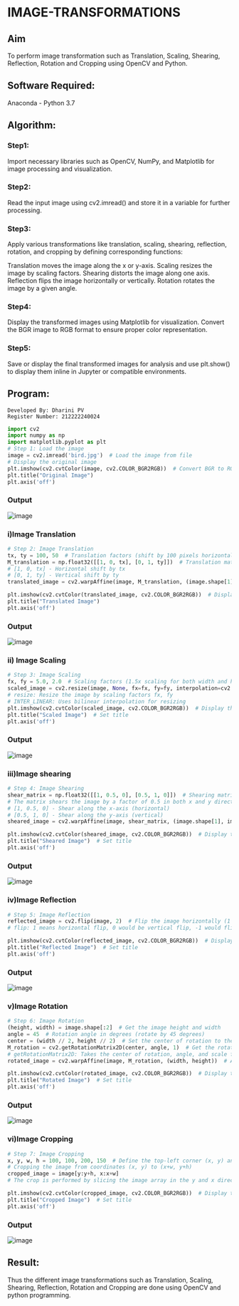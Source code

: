 # IMAGE-TRANSFORMATIONS


## Aim
To perform image transformation such as Translation, Scaling, Shearing, Reflection, Rotation and Cropping using OpenCV and Python.

## Software Required:
Anaconda - Python 3.7

## Algorithm:
### Step1:
Import necessary libraries such as OpenCV, NumPy, and Matplotlib for image processing and visualization.

### Step2:
Read the input image using cv2.imread() and store it in a variable for further processing.

### Step3:
Apply various transformations like translation, scaling, shearing, reflection, rotation, and cropping by defining corresponding functions:

Translation moves the image along the x or y-axis.
Scaling resizes the image by scaling factors.
Shearing distorts the image along one axis.
Reflection flips the image horizontally or vertically.
Rotation rotates the image by a given angle.

### Step4:
Display the transformed images using Matplotlib for visualization. Convert the BGR image to RGB format to ensure proper color representation.

### Step5:
Save or display the final transformed images for analysis and use plt.show() to display them inline in Jupyter or compatible environments.

## Program:
```
Developed By: Dharini PV
Register Number: 212222240024
```
```python
import cv2
import numpy as np
import matplotlib.pyplot as plt
# Step 1: Load the image
image = cv2.imread('bird.jpg')  # Load the image from file
# Display the original image
plt.imshow(cv2.cvtColor(image, cv2.COLOR_BGR2RGB))  # Convert BGR to RGB for correct display
plt.title("Original Image")  
plt.axis('off') 
```
### Output
![image](https://github.com/user-attachments/assets/41d7bcfa-d91c-42cb-a334-7fe9e6362c9c)

### i)Image Translation
```python
# Step 2: Image Translation
tx, ty = 100, 50  # Translation factors (shift by 100 pixels horizontally and 50 vertically)
M_translation = np.float32([[1, 0, tx], [0, 1, ty]])  # Translation matrix: 
# [1, 0, tx] - Horizontal shift by tx
# [0, 1, ty] - Vertical shift by ty
translated_image = cv2.warpAffine(image, M_translation, (image.shape[1], image.shape[0]))  

plt.imshow(cv2.cvtColor(translated_image, cv2.COLOR_BGR2RGB))  # Display the translated image
plt.title("Translated Image")  
plt.axis('off')
```
### Output
![image](https://github.com/user-attachments/assets/2d5bab00-c129-48e8-851d-2cfb2ceabb5f)

### ii) Image Scaling
```python
# Step 3: Image Scaling
fx, fy = 5.0, 2.0  # Scaling factors (1.5x scaling for both width and height)
scaled_image = cv2.resize(image, None, fx=fx, fy=fy, interpolation=cv2.INTER_LINEAR)
# resize: Resize the image by scaling factors fx, fy
# INTER_LINEAR: Uses bilinear interpolation for resizing
plt.imshow(cv2.cvtColor(scaled_image, cv2.COLOR_BGR2RGB))  # Display the scaled image
plt.title("Scaled Image")  # Set title
plt.axis('off')
```
### Output
![image](https://github.com/user-attachments/assets/022a3485-2ac9-409f-ad48-79187f6313a4)

### iii)Image shearing
```python
# Step 4: Image Shearing
shear_matrix = np.float32([[1, 0.5, 0], [0.5, 1, 0]])  # Shearing matrix
# The matrix shears the image by a factor of 0.5 in both x and y directions
# [1, 0.5, 0] - Shear along the x-axis (horizontal)
# [0.5, 1, 0] - Shear along the y-axis (vertical)
sheared_image = cv2.warpAffine(image, shear_matrix, (image.shape[1], image.shape[0]))

plt.imshow(cv2.cvtColor(sheared_image, cv2.COLOR_BGR2RGB))  # Display the sheared image
plt.title("Sheared Image")  # Set title
plt.axis('off')
```
### Output
![image](https://github.com/user-attachments/assets/abb9fa6d-13a2-4277-b3b3-c467c6c0bf71)


### iv)Image Reflection
```python
# Step 5: Image Reflection
reflected_image = cv2.flip(image, 2)  # Flip the image horizontally (1 means horizontal flip)
# flip: 1 means horizontal flip, 0 would be vertical flip, -1 would flip both axes

plt.imshow(cv2.cvtColor(reflected_image, cv2.COLOR_BGR2RGB))  # Display the reflected image
plt.title("Reflected Image")  # Set title
plt.axis('off')
```
### Output
![image](https://github.com/user-attachments/assets/17834df2-73e1-407a-bb89-49001a97eba7)

### v)Image Rotation
```python
# Step 6: Image Rotation
(height, width) = image.shape[:2]  # Get the image height and width
angle = 45  # Rotation angle in degrees (rotate by 45 degrees)
center = (width // 2, height // 2)  # Set the center of rotation to the image center
M_rotation = cv2.getRotationMatrix2D(center, angle, 1)  # Get the rotation matrix
# getRotationMatrix2D: Takes the center of rotation, angle, and scale factor (1 means no scaling)
rotated_image = cv2.warpAffine(image, M_rotation, (width, height))  # Apply rotation

plt.imshow(cv2.cvtColor(rotated_image, cv2.COLOR_BGR2RGB))  # Display the rotated image
plt.title("Rotated Image")  # Set title
plt.axis('off')
```
### Output
![image](https://github.com/user-attachments/assets/8926403e-6a8e-40e6-bef1-27aefe663e4e)

### vi)Image Cropping
```python
# Step 7: Image Cropping
x, y, w, h = 100, 100, 200, 150  # Define the top-left corner (x, y) and the width (w) and height (h) of the crop
# Cropping the image from coordinates (x, y) to (x+w, y+h)
cropped_image = image[y:y+h, x:x+w]
# The crop is performed by slicing the image array in the y and x directions

plt.imshow(cv2.cvtColor(cropped_image, cv2.COLOR_BGR2RGB))  # Display the cropped image
plt.title("Cropped Image")  # Set title
plt.axis('off')
```
### Output
![image](https://github.com/user-attachments/assets/de370e79-704b-48a9-928d-5b4d9bc1be79)

## Result: 
Thus the different image transformations such as Translation, Scaling, Shearing, Reflection, Rotation and Cropping are done using OpenCV and python programming.
